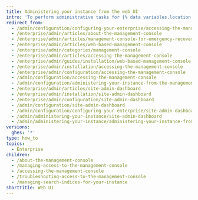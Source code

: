 ```yaml
---
title: Administering your instance from the web UI
intro: 'To perform administrative tasks for {% data variables.location.product_location %}, you can use the {% data variables.enterprise.management_console %} and site admin dashboard.'
redirect_from:
  - /admin/configuration/configuring-your-enterprise/accessing-the-management-console
  - /enterprise/admin/articles/about-the-management-console
  - /enterprise/admin/articles/management-console-for-emergency-recovery
  - /enterprise/admin/articles/web-based-management-console
  - /enterprise/admin/categories/management-console
  - /enterprise/admin/articles/accessing-the-management-console
  - /enterprise/admin/guides/installation/web-based-management-console
  - /enterprise/admin/installation/accessing-the-management-console
  - /enterprise/admin/configuration/accessing-the-management-console
  - /admin/configuration/accessing-the-management-console
  - /admin/configuration/administering-your-instance-from-the-management-console
  - /enterprise/admin/articles/site-admin-dashboard
  - /enterprise/admin/installation/site-admin-dashboard
  - /enterprise/admin/configuration/site-admin-dashboard
  - /admin/configuration/site-admin-dashboard
  - /admin/configuration/configuring-your-enterprise/site-admin-dashboard
  - /admin/administering-your-instance/site-admin-dashboard
  - /admin/administering-your-instance/administering-your-instance-from-the-web-ui/site-admin-dashboard
versions:
  ghes: '*'
type: how_to
topics:
  - Enterprise
children:
  - /about-the-management-console
  - /managing-access-to-the-management-console
  - /accessing-the-management-console
  - /troubleshooting-access-to-the-management-console
  - /managing-search-indices-for-your-instance
shortTitle: Web UI
---
```


